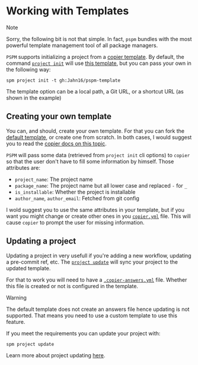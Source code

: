 # Working with Templates

> [!NOTE]
> Sorry, the following bit is not that simple. In fact, `pspm` bundles with the most powerful template management tool of all package managers.

`PSPM` supports initializing a project from a [copier template](https://github.com/copier-org/copier). By default, the command [`project init`](commands/project/init.md) will use [this template](https://github.com/Jahn16/pspm-template), but you can pass your own in the following way:

```
spm project init -t gh:Jahn16/pspm-template
```

The template option can be a local path, a Git URL, or a shortcut URL (as shown in the example)

## Creating your own template

You can, and should, create your own template. For that you can fork the [default template](https://github.com/Jahn16/pspm-template), or create one from scratch. In both cases, I would suggest you to read the [copier docs on this topic](https://copier.readthedocs.io/en/latest/creating/).

`PSPM` will pass some data (retrieved from `project init` cli options) to `copier` so that the user don't have to fill some information by himself. Those attributes are:

- `project_name`: The project name
- `package_name`: The project name but all lower case and replaced `-` for `_` 
- `is_installable`: Whether the project is installable
- `author_name`, `author_email`: Fetched from git config

I wold suggest you to use the same attributes in your template, but if you want you might change or create other ones in you [`copier.yml`](https://copier.readthedocs.io/en/latest/configuring/#the-copieryml-file) file. This will cause `copier` to prompt the user for missing information.

## Updating a project

Updating a project in very usefull if you're adding a new workflow, updating a pre-commit ref, etc. The [`project update`](commands/project/update.md) will sync your project to the updated template.

For that to work you will need to have a [`.copier-answers.yml`](https://copier.readthedocs.io/en/latest/configuring/#the-copier-answersyml-file) file. Whether this file is created or not is configured in the template. 

> [!WARNING]
> The default template does not create an answers file hence updating is not supported. That means you need to use a custom template to use this feature.

If you meet the requirements you can update your project with:

```
spm project update
```

Learn more about project updating [here](https://copier.readthedocs.io/en/latest/updating/).
